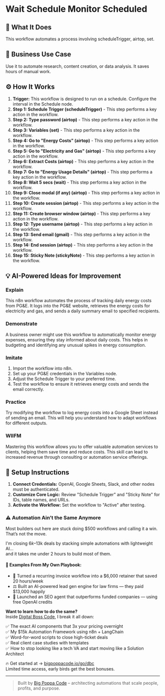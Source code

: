 # Wait Schedule Monitor Scheduled

## 🚀 What It Does
This workflow automates a process involving scheduleTrigger, airtop, set.

## 💼 Business Use Case
Use it to automate research, content creation, or data analysis. It saves hours of manual work.

## ⚙️ How It Works
1.  **Trigger:** This workflow is designed to run on a schedule. Configure the interval in the Schedule node.
2. **Step 1: Schedule Trigger (scheduleTrigger)** - This step performs a key action in the workflow.
3. **Step 2: Type password (airtop)** - This step performs a key action in the workflow.
4. **Step 3: Variables (set)** - This step performs a key action in the workflow.
5. **Step 4: Go to "Energy Costs" (airtop)** - This step performs a key action in the workflow.
6. **Step 5: Go to "Electricity and Gas" (airtop)** - This step performs a key action in the workflow.
7. **Step 6: Extract Costs (airtop)** - This step performs a key action in the workflow.
8. **Step 7: Go to "Energy Usage Details" (airtop)** - This step performs a key action in the workflow.
9. **Step 8: Wait 5 secs (wait)** - This step performs a key action in the workflow.
10. **Step 9: Close modal (if any) (airtop)** - This step performs a key action in the workflow.
11. **Step 10: Create session (airtop)** - This step performs a key action in the workflow.
12. **Step 11: Create browser window (airtop)** - This step performs a key action in the workflow.
13. **Step 12: Type username (airtop)** - This step performs a key action in the workflow.
14. **Step 13: Send email (gmail)** - This step performs a key action in the workflow.
15. **Step 14: End session (airtop)** - This step performs a key action in the workflow.
16. **Step 15: Sticky Note (stickyNote)** - This step performs a key action in the workflow.

## 💡 AI-Powered Ideas for Improvement
### Explain
This n8n workflow automates the process of tracking daily energy costs from PG&E. It logs into the PG&E website, retrieves the energy costs for electricity and gas, and sends a daily summary email to specified recipients.

### Demonstrate
A business owner might use this workflow to automatically monitor energy expenses, ensuring they stay informed about daily costs. This helps in budgeting and identifying any unusual spikes in energy consumption.

### Imitate
1. Import the workflow into n8n.
2. Set up your PG&E credentials in the Variables node.
3. Adjust the Schedule Trigger to your preferred time.
4. Test the workflow to ensure it retrieves energy costs and sends the email correctly.

### Practice
Try modifying the workflow to log energy costs into a Google Sheet instead of sending an email. This will help you understand how to adapt workflows for different outputs.

### WIIFM
Mastering this workflow allows you to offer valuable automation services to clients, helping them save time and reduce costs. This skill can lead to increased revenue through consulting or automation service offerings.

## 🔧 Setup Instructions
1. **Connect Credentials:** OpenAI, Google Sheets, Slack, and other nodes must be authenticated.
2. **Customize Core Logic:** Review "Schedule Trigger" and "Sticky Note" for IDs, table names, and URLs.
3. **Activate the Workflow:** Set the workflow to "Active" after testing.

### ⚠️ Automation Ain’t the Same Anymore

Most builders out here are stuck doing $500 workflows and calling it a win.  
That’s not the move.  

I'm closing $6k–$13k deals by stacking simple automations with lightweight AI...  
and it takes me under 2 hours to build most of them.

#### 🧠 Examples From My Own Playbook:
- 🔁 Turned a recurring invoice workflow into a $6,000 retainer that saved 20 hours/week  
- ⚖️ Built an AI-powered lead gen engine for law firms — they paid $13,000 happily  
- 🚀 Launched an SEO agent that outperforms funded companies — using free OpenAI credits  

**Want to learn how to do the same?**  
Inside [Digital Boss Code](https://bigpoppacode.io/go/dbc), I break it all down:

✅ The exact AI components that 3x your pricing overnight  
✅ My $15k Automation Framework using n8n + LangChain  
✅ Word-for-word scripts to close high-ticket deals  
✅ Real client case studies with templates  
✅ How to stop looking like a tech VA and start moving like a Solution Architect  

🔥 Get started at → [bigpoppacode.io/go/dbc](https://bigpoppacode.io/go/dbc)  
Limited time access, early birds get the best bonuses.

---
> Built by [Big Poppa Code](https://bigpoppacode.io) – architecting automations that scale people, profits, and purpose.
